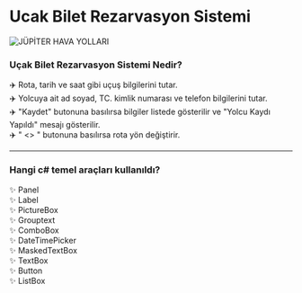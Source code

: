 # Ucak Bilet Rezarvasyon Sistemi
![JÜPİTER HAVA YOLLARI](https://user-images.githubusercontent.com/45664418/122691099-1bb75a00-d236-11eb-9b76-2bbd22a2c648.png)

### Uçak Bilet Rezarvasyon Sistemi Nedir?
✈️ Rota, tarih ve saat gibi uçuş bilgilerini tutar. <br>
✈️ Yolcuya ait ad soyad, TC. kimlik numarası ve telefon bilgilerini tutar. <br>
✈️ "Kaydet" butonuna basılırsa bilgiler listede gösterilir ve "Yolcu Kaydı Yapıldı" mesajı gösterilir.<br>
✈️ " <> " butonuna basılırsa rota yön değiştirir.

<hr>

### Hangi c# temel araçları kullanıldı?
✨ Panel <br>
✨ Label <br>
✨ PictureBox<br>
✨ Grouptext<br>
✨ ComboBox<br>
✨ DateTimePicker<br>
✨ MaskedTextBox<br>
✨ TextBox<br>
✨ Button<br>
✨ ListBox<br>

